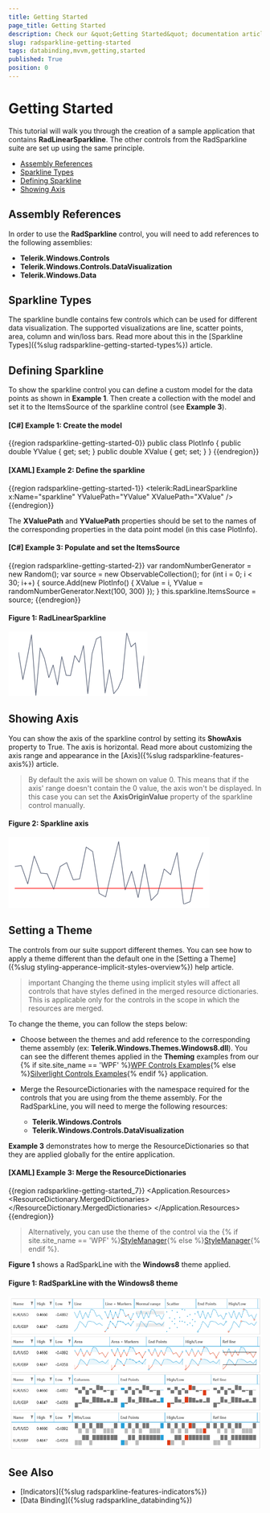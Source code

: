 ```yaml
---
title: Getting Started
page_title: Getting Started
description: Check our &quot;Getting Started&quot; documentation article for the RadSparkLine {{ site.framework_name }} control.
slug: radsparkline-getting-started
tags: databinding,mvvm,getting,started
published: True
position: 0
---
```


# Getting Started

This tutorial will walk you through the creation of a sample application that contains __RadLinearSparkline__. The other controls from the RadSparkline suite are set up using the same principle.

* [Assembly References](#assembly-references)
* [Sparkline Types](#sparkline-types)
* [Defining Sparkline](#defining-sparkline)
* [Showing Axis](#showing-axis)

## Assembly References

In order to use the __RadSparkline__ control, you will need to add references to the following assemblies:

* __Telerik.Windows.Controls__
* __Telerik.Windows.Controls.DataVisualization__
* __Telerik.Windows.Data__

## Sparkline Types

The sparkline bundle contains few controls which can be used for different data visualization. The supported visualizations are line, scatter points, area, column and win/loss bars. Read more about this in the [Sparkline Types]({%slug radsparkline-getting-started-types%}) article.

## Defining Sparkline

To show the sparkline control you can define a custom model for the data points as shown in __Example 1__. Then create a collection with the model and set it to the ItemsSource of the sparkline control (see __Example 3__).

#### __[C#] Example 1: Create the model__
{{region radsparkline-getting-started-0}}
	public class PlotInfo
    {
        public double YValue { get; set; }
        public double XValue { get; set; }
    }
{{endregion}}

#### __[XAML] Example 2: Define the sparkline__
{{region radsparkline-getting-started-1}}
	<telerik:RadLinearSparkline x:Name="sparkline"
								YValuePath="YValue"
								XValuePath="XValue"	/>
{{endregion}}

The __XValuePath__ and __YValuePath__ properties should be set to the names of the corresponding properties in the data point model (in this case PlotInfo).

#### __[C#] Example 3: Populate and set the ItemsSource__
{{region radsparkline-getting-started-2}}
	var randomNumberGenerator = new Random();
	var source = new ObservableCollection<PlotInfo>();
	for (int i = 0; i < 30; i++)
	{
		source.Add(new PlotInfo() { XValue = i, YValue = randomNumberGenerator.Next(100, 300) });
	}
	this.sparkline.ItemsSource = source;
{{endregion}}

#### Figure 1: RadLinearSparkline
![WPF RadSparkLine RadLinearSparkline](images/radsparkline-getting-started-0.png)

## Showing Axis

You can show the axis of the sparkline control by setting its __ShowAxis__ property to True. The axis is horizontal. Read more about customizing the axis range and appearance in the [Axis]({%slug radsparkline-features-axis%}) article.

> By default the axis will be shown on value 0. This means that if the axis' range doesn't contain the 0 value, the axis won't be displayed. In this case you can set the __AxisOriginValue__ property of the sparkline control manually.

#### Figure 2: Sparkline axis
![WPF RadSparkLine Sparkline axis](images/radsparkline-getting-started-1.png)

## Setting a Theme

The controls from our suite support different themes. You can see how to apply a theme different than the default one in the [Setting a Theme]({%slug styling-apperance-implicit-styles-overview%}) help article.

>important Changing the theme using implicit styles will affect all controls that have styles defined in the merged resource dictionaries. This is applicable only for the controls in the scope in which the resources are merged. 

To change the theme, you can follow the steps below:

* Choose between the themes and add reference to the corresponding theme assembly (ex: **Telerik.Windows.Themes.Windows8.dll**). You can see the different themes applied in the **Theming** examples from our {% if site.site_name == 'WPF' %}[WPF Controls Examples](https://demos.telerik.com/wpf/){% else %}[Silverlight Controls Examples](https://demos.telerik.com/silverlight/#Slider/Theming){% endif %} application.

* Merge the ResourceDictionaries with the namespace required for the controls that you are using from the theme assembly. For the RadSparkLine, you will need to merge the following resources:

	* __Telerik.Windows.Controls__
	* __Telerik.Windows.Controls.DataVisualization__

__Example 3__ demonstrates how to merge the ResourceDictionaries so that they are applied globally for the entire application.

#### __[XAML] Example 3: Merge the ResourceDictionaries__  
{{region radsparkline-getting-started_7}}
	<Application.Resources>
		<ResourceDictionary>
			<ResourceDictionary.MergedDictionaries>
				<ResourceDictionary Source="/Telerik.Windows.Themes.Windows8;component/Themes/System.Windows.xaml"/>
				<ResourceDictionary Source="/Telerik.Windows.Themes.Windows8;component/Themes/Telerik.Windows.Controls.xaml"/>
				<ResourceDictionary Source="/Telerik.Windows.Themes.Windows8;component/Themes/Telerik.Windows.DataVisualization.xaml"/>
			</ResourceDictionary.MergedDictionaries>
		</ResourceDictionary>
	</Application.Resources>
{{endregion}}

>Alternatively, you can use the theme of the control via the {% if site.site_name == 'WPF' %}[StyleManager](https://docs.telerik.com/devtools/wpf/styling-and-appearance/stylemanager/common-styling-apperance-setting-theme-wpf){% else %}[StyleManager](https://docs.telerik.com/devtools/silverlight/styling-and-appearance/stylemanager/common-styling-apperance-setting-theme){% endif %}.

__Figure 1__ shows a RadSparkLine with the **Windows8** theme applied.

#### __Figure 1: RadSparkLine with the Windows8 theme__
![RadSparkLine with Windows8 theme](images/radsparkline-setting-theme.png)


## See Also
* [Indicators]({%slug radsparkline-features-indicators%})
* [Data Binding]({%slug radsparkline_databinding%})

